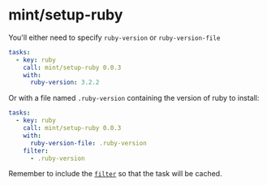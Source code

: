 # mint/setup-ruby

You'll either need to specify `ruby-version` or `ruby-version-file`


```yaml
tasks:
  - key: ruby
    call: mint/setup-ruby 0.0.3
    with:
      ruby-version: 3.2.2
```

Or with a file named `.ruby-version` containing the version of ruby to install:

```yaml
tasks:
  - key: ruby
    call: mint/setup-ruby 0.0.3
    with:
      ruby-version-file: .ruby-version
    filter:
      - .ruby-version
```

Remember to include the [`filter`](https://www.rwx.com/docs/mint/filtering-files) so that the task will be cached.
